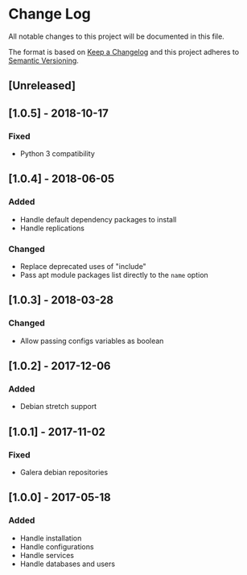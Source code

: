 # Change Log
All notable changes to this project will be documented in this file.

The format is based on [Keep a Changelog](http://keepachangelog.com/)
and this project adheres to [Semantic Versioning](http://semver.org/).

## [Unreleased]

## [1.0.5] - 2018-10-17
### Fixed
- Python 3 compatibility

## [1.0.4] - 2018-06-05
### Added
- Handle default dependency packages to install
- Handle replications

### Changed
- Replace deprecated uses of "include"
- Pass apt module packages list directly to the `name` option

## [1.0.3] - 2018-03-28
### Changed
- Allow passing configs variables as boolean

## [1.0.2] - 2017-12-06
### Added
- Debian stretch support

## [1.0.1] - 2017-11-02
### Fixed
- Galera debian repositories

## [1.0.0] - 2017-05-18
### Added
- Handle installation
- Handle configurations
- Handle services
- Handle databases and users
